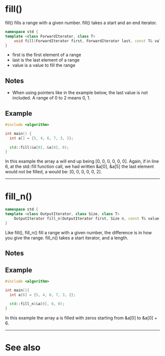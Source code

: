 # fill()
fill() fills a range with a given number.
fill() takes a start and an end iterator.

```cpp
namespace std {
template <class ForwardIterator, class T>
    void fill(ForwardIterator first, ForwardIterator last, const T& value);
}
```
- first is the first element of a range
- last is the last element of a range
- value is a value to fill the range

## Notes
- When using pointers like in the example below, the last value is not included. A range of 0 to 2 means 0, 1.

## Example
```cpp
#include <algorithm>

int main() {
  int a[] = {5, 4, 6, 7, 3, 2};
  
  std::fill(&a[0], &a[6], 0);
}
```
In this example the array a will end up being [0, 0, 0, 0, 0, 0].
Again, if in line 6, at the std::fill function call, we had written &a[0], &a[5] the last element would not be filled, a would be:
[0, 0, 0, 0, 0, 2].

---

# fill_n()

```cpp
namespace std {
template <class OutputIterator, class Size, class T>
    OutputIterator fill_n(OutputIterator first, Size n, const T& value);
}
```
Like fill(), fill_n() fill a range with a given number, the difference is in how you give the range.
fill_n() takes a start iterator, and a length.

## Notes

## Example
```cpp
#include <algorithm>

int main(){
  int a[6] = {5, 4, 6, 7, 3, 2};
  
  std::fill_n(&a[0], 6, 0);
}
```
In this example the array a is filled with zeros starting from &a[0] to &a[0] + 6.

---
# See also

